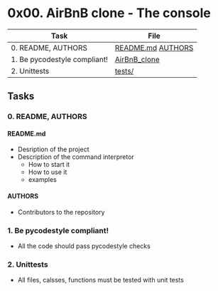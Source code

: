 # 0x00. AirBnB clone - The console

| Task | File |
| ---- | ---- |
| 0. README, AUTHORS | [README.md](./README.md) [AUTHORS](./AUTHORS) |
| 1. Be pycodestyle compliant! | [AirBnB_clone](./AirBnB_clone) |
| 2. Unittests | [tests/](./tests/) |

## Tasks
### 0. README, AUTHORS
#### README.md
* Desription of the project
* Description of the command interpretor
	* How to start it
	* How to use it
	* examples
#### AUTHORS
* Contributors to the repository
### 1. Be pycodestyle compliant!
* All the code should pass pycodestyle checks
### 2. Unittests
* All files, calsses, functions must be tested with unit tests

